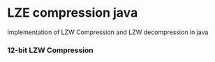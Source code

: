 # LZE compression java
Implementation of LZW Compression and LZW decompression in java 
### 12-bit LZW Compression
